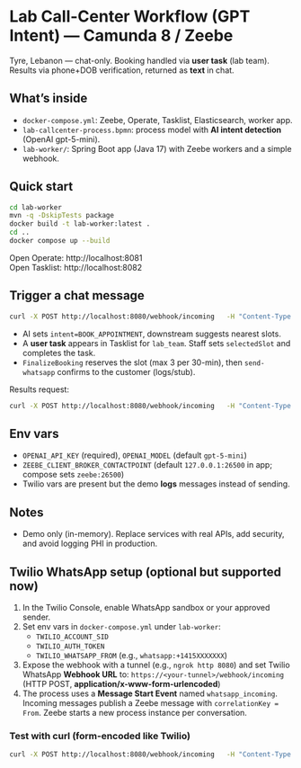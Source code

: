 # Lab Call-Center Workflow (GPT Intent) — Camunda 8 / Zeebe

Tyre, Lebanon — chat-only. Booking handled via **user task** (lab team). Results via phone+DOB verification, returned as **text** in chat.

## What’s inside
- `docker-compose.yml`: Zeebe, Operate, Tasklist, Elasticsearch, worker app.
- `lab-callcenter-process.bpmn`: process model with **AI intent detection** (OpenAI gpt-5-mini).
- `lab-worker/`: Spring Boot app (Java 17) with Zeebe workers and a simple webhook.

## Quick start
```bash
cd lab-worker
mvn -q -DskipTests package
docker build -t lab-worker:latest .
cd ..
docker compose up --build
```
Open Operate: http://localhost:8081  
Open Tasklist: http://localhost:8082

## Trigger a chat message
```bash
curl -X POST http://localhost:8080/webhook/incoming   -H "Content-Type: application/json"   -d '{"from":"whatsapp:+96170000000","body":"hi, i want to book tomorrow 10am"}'
```

- AI sets `intent=BOOK_APPOINTMENT`, downstream suggests nearest slots.
- A **user task** appears in Tasklist for `lab_team`. Staff sets `selectedSlot` and completes the task.
- `FinalizeBooking` reserves the slot (max 3 per 30-min), then `send-whatsapp` confirms to the customer (logs/stub).

Results request:
```bash
curl -X POST http://localhost:8080/webhook/incoming   -H "Content-Type: application/json"   -d '{"from":"whatsapp:+96170000000","body":"please send my results, my DOB is 1988-01-01"}'
```

## Env vars
- `OPENAI_API_KEY` (required), `OPENAI_MODEL` (default `gpt-5-mini`)
- `ZEEBE_CLIENT_BROKER_CONTACTPOINT` (default `127.0.0.1:26500` in app; compose sets `zeebe:26500`)
- Twilio vars are present but the demo **logs** messages instead of sending.

## Notes
- Demo only (in-memory). Replace services with real APIs, add security, and avoid logging PHI in production.


## Twilio WhatsApp setup (optional but supported now)
1. In the Twilio Console, enable WhatsApp sandbox or your approved sender.
2. Set env vars in `docker-compose.yml` under `lab-worker`:
   - `TWILIO_ACCOUNT_SID`
   - `TWILIO_AUTH_TOKEN`
   - `TWILIO_WHATSAPP_FROM` (e.g., `whatsapp:+1415XXXXXXX`)
3. Expose the webhook with a tunnel (e.g., `ngrok http 8080`) and set Twilio WhatsApp **Webhook URL** to:
   `https://<your-tunnel>/webhook/incoming` (HTTP POST, **application/x-www-form-urlencoded**)
4. The process uses a **Message Start Event** named `whatsapp_incoming`. Incoming messages publish a Zeebe message
   with `correlationKey = From`. Zeebe starts a new process instance per conversation.

### Test with curl (form-encoded like Twilio)
```bash
curl -X POST http://localhost:8080/webhook/incoming   -H "Content-Type: application/x-www-form-urlencoded"   --data-urlencode 'From=whatsapp:+96170000000'   --data-urlencode 'Body=book me tomorrow 10am'
```
